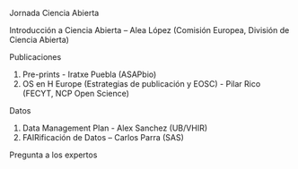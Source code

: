 Jornada Ciencia Abierta

Introducción a Ciencia Abierta – Alea López (Comisión Europea, División de Ciencia Abierta)

Publicaciones                                             
1. Pre-prints - Iratxe Puebla (ASAPbio)
2. OS en H Europe (Estrategias de publicación y EOSC) - Pilar Rico (FECYT, NCP Open Science)

Datos                                            
1. Data Management Plan - Alex Sanchez (UB/VHIR)
2. FAIRificación de Datos – Carlos Parra (SAS)   

Pregunta a los expertos

